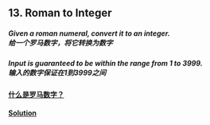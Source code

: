 ## 13. Roman to Integer

##### Given a roman numeral, convert it to an integer.<br>给一个罗马数字，将它转换为数字

##### Input is guaranteed to be within the range from 1 to 3999.<br>输入的数字保证在1到3999之间

#### [什么是罗马数字？](http://www.baike.com/wiki/%E7%BD%97%E9%A9%AC%E6%95%B0%E5%AD%97)

#### [Solution](https://github.com/Jucongyuan/LeetCode_Java/blob/master/src/com/jucongyuan/easy/_0013/Solution.java)